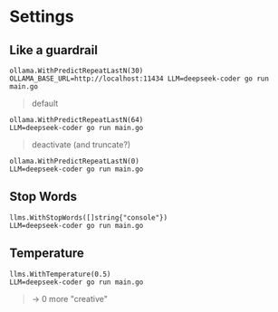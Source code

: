 # Settings

## Like a guardrail
```
ollama.WithPredictRepeatLastN(30)
OLLAMA_BASE_URL=http://localhost:11434 LLM=deepseek-coder go run main.go
```

> default
```
ollama.WithPredictRepeatLastN(64)
LLM=deepseek-coder go run main.go
```

> deactivate (and truncate?)
```
ollama.WithPredictRepeatLastN(0)
LLM=deepseek-coder go run main.go
```

## Stop Words

```
llms.WithStopWords([]string{"console"})
LLM=deepseek-coder go run main.go
```

## Temperature

```
llms.WithTemperature(0.5)
LLM=deepseek-coder go run main.go
```
> -> 0 more "creative"